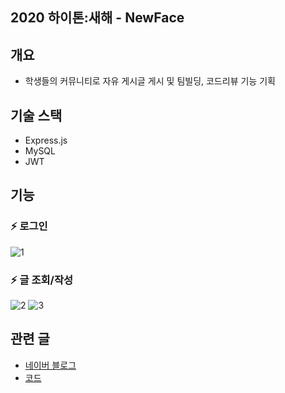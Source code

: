 ## 2020 하이톤:새해 - NewFace

## 개요
- 학생들의 커뮤니티로 자유 게시글 게시 및 팀빌딩, 코드리뷰 기능 기획

## 기술 스택
- Express.js
- MySQL
- JWT

## 기능

### ⚡ 로그인
![1](https://user-images.githubusercontent.com/49791336/74085027-59d83180-4ab8-11ea-80a5-7fb727860d67.png)

### ⚡ 글 조회/작성
![2](https://user-images.githubusercontent.com/49791336/74085028-5a70c800-4ab8-11ea-97c0-9218ae0e0a4d.png)
![3](https://user-images.githubusercontent.com/49791336/74085029-5ba1f500-4ab8-11ea-93d1-205dc5f90504.png)


## 관련 글
- [네이버 블로그](https://blog.naver.com/chlwlsdn0828/221779100715)
- [ 코드](https://github.com/Choi-Jinwoo/NewFace_Web)
